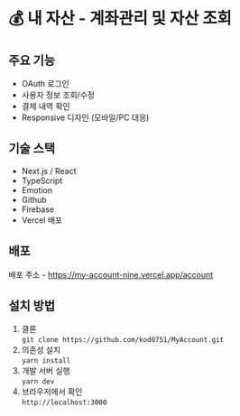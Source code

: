 # 💰 내 자산 - 계좌관리 및 자산 조회

## 주요 기능

- OAuth 로그인
- 사용자 정보 조회/수정
- 결제 내역 확인
- Responsive 디자인 (모바일/PC 대응)

## 기술 스택

- Next.js / React
- TypeScript
- Emotion
- Github
- Firebase
- Vercel 배포

## 배포

배포 주소 - https://my-account-nine.vercel.app/account

## 설치 방법

1. 클론  
   `git clone https://github.com/kod0751/MyAccount.git`
2. 의존성 설치  
   `yarn install`
3. 개발 서버 실행  
   `yarn dev`
4. 브라우저에서 확인  
   `http://localhost:3000`
